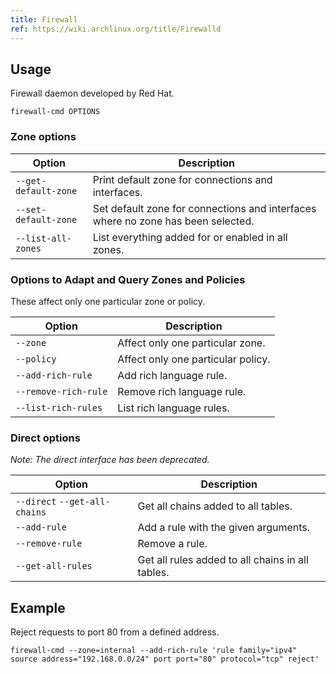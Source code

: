 ```yaml
---
title: Firewall
ref: https://wiki.archlinux.org/title/Firewalld
---
```


## Usage

Firewall daemon developed by Red Hat.

```shell
firewall-cmd OPTIONS
```

### Zone options

| Option | Description |
| --- | --- |
| `--get-default-zone` | Print default zone for connections and interfaces. |
| `--set-default-zone` | Set default zone for connections and interfaces where no zone has been selected. |
| `--list-all-zones` | List everything added for or enabled in all zones. |

### Options to Adapt and Query Zones and Policies

These affect only one particular zone or policy.

| Option | Description |
| --- | --- |
| `--zone` | Affect only one particular zone. |
| `--policy` | Affect only one particular policy. |
| `--add-rich-rule` | Add rich language rule. |
| `--remove-rich-rule` | Remove rich language rule. |
| `--list-rich-rules` | List rich language rules. |

### Direct options

*Note: The direct interface has been deprecated.*

| Option | Description |
| --- | --- |
| `--direct` `--get-all-chains` | Get all chains added to all tables. |
| `--add-rule` | Add a rule with the given arguments. |
| `--remove-rule` | Remove a rule. |
| `--get-all-rules` | Get all rules added to all chains in all tables. |

## Example

Reject requests to port 80 from a defined address.

```shell
firewall-cmd --zone=internal --add-rich-rule 'rule family="ipv4" source address="192.168.0.0/24" port port="80" protocol="tcp" reject'
```
